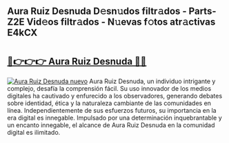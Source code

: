 ## Aura Ruiz Desnuda D𝚎sn𝚞dos filtr𝚊dos - Parts-Z2E Vid𝚎os filtr𝚊dos - N𝚞evas f𝚘tos atr𝚊ctivas E4kCX

# <h2><a href="http://mb7au8.tromn.icu/?c=Aura+Ruiz+Desnuda">🔗👉👉👉 Aura Ruiz Desnuda 🔗🔗</a></h2>

[![Aura Ruiz Desnuda nuevo](https://i.imgur.com/pEAQMta.gif)](http://mb7au8.tromn.icu/?c=Aura+Ruiz+Desnuda)
Aura Ruiz Desnuda, un individuo intrigante y complejo, desafía la comprensión fácil. Su uso innovador de los medios digitales ha cautivado y enfurecido a los observadores, generando debates sobre identidad, ética y la naturaleza cambiante de las comunidades en línea. Independientemente de sus esfuerzos futuros, su importancia en la era digital es innegable. Impulsado por una determinación inquebrantable y un encanto innegable, el alcance de Aura Ruiz Desnuda en la comunidad digital es ilimitado.
